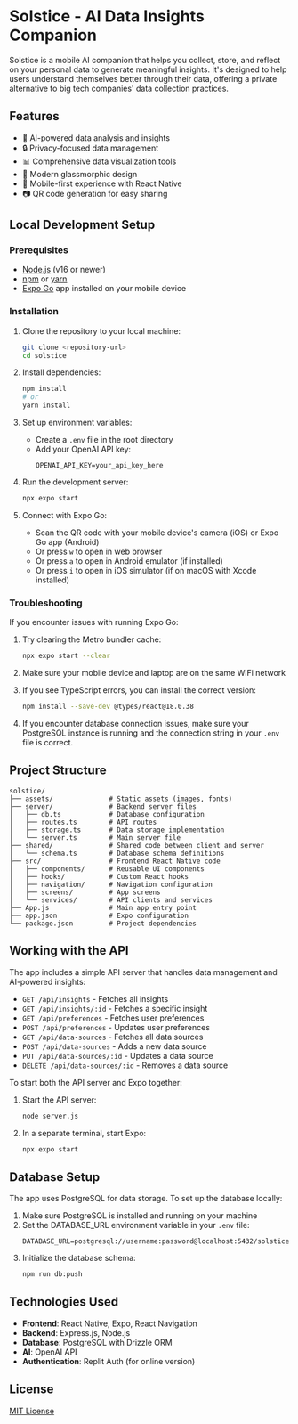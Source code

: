 # Solstice - AI Data Insights Companion

Solstice is a mobile AI companion that helps you collect, store, and reflect on your personal data to generate meaningful insights. It's designed to help users understand themselves better through their data, offering a private alternative to big tech companies' data collection practices.

## Features

- 🧠 AI-powered data analysis and insights
- 🔒 Privacy-focused data management
- 📊 Comprehensive data visualization tools
- 🎨 Modern glassmorphic design
- 📱 Mobile-first experience with React Native
- 📷 QR code generation for easy sharing

## Local Development Setup

### Prerequisites

- [Node.js](https://nodejs.org/) (v16 or newer)
- [npm](https://www.npmjs.com/) or [yarn](https://yarnpkg.com/)
- [Expo Go](https://expo.dev/client) app installed on your mobile device

### Installation

1. Clone the repository to your local machine:
   ```bash
   git clone <repository-url>
   cd solstice
   ```

2. Install dependencies:
   ```bash
   npm install
   # or
   yarn install
   ```

3. Set up environment variables:
   - Create a `.env` file in the root directory
   - Add your OpenAI API key:
     ```
     OPENAI_API_KEY=your_api_key_here
     ```

4. Run the development server:
   ```bash
   npx expo start
   ```

5. Connect with Expo Go:
   - Scan the QR code with your mobile device's camera (iOS) or Expo Go app (Android)
   - Or press `w` to open in web browser
   - Or press `a` to open in Android emulator (if installed)
   - Or press `i` to open in iOS simulator (if on macOS with Xcode installed)

### Troubleshooting

If you encounter issues with running Expo Go:

1. Try clearing the Metro bundler cache:
   ```bash
   npx expo start --clear
   ```

2. Make sure your mobile device and laptop are on the same WiFi network

3. If you see TypeScript errors, you can install the correct version:
   ```bash
   npm install --save-dev @types/react@18.0.38
   ```

4. If you encounter database connection issues, make sure your PostgreSQL instance is running and the connection string in your `.env` file is correct.

## Project Structure

```
solstice/
├── assets/              # Static assets (images, fonts)
├── server/              # Backend server files
│   ├── db.ts            # Database configuration
│   ├── routes.ts        # API routes
│   ├── storage.ts       # Data storage implementation
│   └── server.ts        # Main server file
├── shared/              # Shared code between client and server
│   └── schema.ts        # Database schema definitions
├── src/                 # Frontend React Native code
│   ├── components/      # Reusable UI components
│   ├── hooks/           # Custom React hooks
│   ├── navigation/      # Navigation configuration
│   ├── screens/         # App screens
│   └── services/        # API clients and services
├── App.js               # Main app entry point
├── app.json             # Expo configuration
└── package.json         # Project dependencies
```

## Working with the API

The app includes a simple API server that handles data management and AI-powered insights:

- `GET /api/insights` - Fetches all insights
- `GET /api/insights/:id` - Fetches a specific insight
- `GET /api/preferences` - Fetches user preferences
- `POST /api/preferences` - Updates user preferences
- `GET /api/data-sources` - Fetches all data sources
- `POST /api/data-sources` - Adds a new data source
- `PUT /api/data-sources/:id` - Updates a data source
- `DELETE /api/data-sources/:id` - Removes a data source

To start both the API server and Expo together:

1. Start the API server:
   ```bash
   node server.js
   ```

2. In a separate terminal, start Expo:
   ```bash
   npx expo start
   ```

## Database Setup

The app uses PostgreSQL for data storage. To set up the database locally:

1. Make sure PostgreSQL is installed and running on your machine
2. Set the DATABASE_URL environment variable in your `.env` file:
   ```
   DATABASE_URL=postgresql://username:password@localhost:5432/solstice
   ```
3. Initialize the database schema:
   ```bash
   npm run db:push
   ```

## Technologies Used

- **Frontend**: React Native, Expo, React Navigation
- **Backend**: Express.js, Node.js
- **Database**: PostgreSQL with Drizzle ORM
- **AI**: OpenAI API
- **Authentication**: Replit Auth (for online version)

## License

[MIT License](LICENSE)